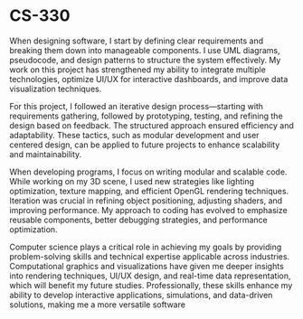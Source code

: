 # CS-330

When designing software, I start by defining clear requirements and breaking them down into manageable components. I use UML diagrams, pseudocode, and design patterns to 
structure the system effectively. My work on this project has strengthened my ability to integrate multiple technologies, optimize UI/UX for interactive dashboards, and improve 
data visualization techniques.

For this project, I followed an iterative design process—starting with requirements gathering, followed by prototyping, testing, and refining the design based on feedback. The 
structured approach ensured efficiency and adaptability. These tactics, such as modular development and user centered design, can be applied to future projects to enhance 
scalability and maintainability.

When developing programs, I focus on writing modular and scalable code. While working on my 3D scene, I used new strategies like lighting optimization, texture 
mapping, and efficient OpenGL rendering techniques. Iteration was crucial in refining object positioning, adjusting shaders, and improving performance. My approach to coding has 
evolved to emphasize reusable components, better debugging strategies, and performance optimization.

Computer science plays a critical role in achieving my goals by providing problem-solving skills and technical expertise applicable across industries. Computational graphics and 
visualizations have given me deeper insights into rendering techniques, UI/UX design, and real-time data representation, which will benefit my future studies. Professionally, 
these skills enhance my ability to develop interactive applications, simulations, and data-driven solutions, making me a more versatile software
